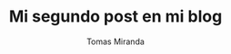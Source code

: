 ---
layout: ../../layout/mdPostLayout.astro
title: 'Mi segundo post en mi blog'
pubDate: 2023-01-26
description: 'Hora de retomar lo que empeze ayer'
author: 'Tomas Miranda'
image:
url: "https://astro.build/assets/blog/astro-showcase/astro-showcase-screenshot.jpg" 
alt: 'imagen de prueba'
tags: ["astro","bloggin","aprendiendo"]
---